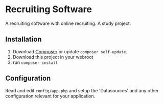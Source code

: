 # Recruiting Software

A recruiting software with online recruiting. A study project.

## Installation

1. Download [Composer](http://getcomposer.org/doc/00-intro.md) or update `composer self-update`.
2. Download this project in your webroot
3. run `composer install`

## Configuration

Read and edit `config/app.php` and setup the 'Datasources' and any other
configuration relevant for your application.

